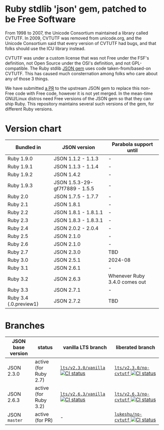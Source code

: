 # Ruby stdlib 'json' gem, patched to be Free Software

From 1998 to 2007, the Unicode Consortium maintained a library called
CVTUTF.  In 2009, CVTUTF was removed from unicode.org, and the Unicode
Consortium said that every version of CVTUTF had bugs, and that folks
should use the ICU library instead.

CVTUTF was under a custom license that was not Free under the FSF's
definition, not Open Source under the OSI's definition, and not
GPL-compatible.  The Ruby stdlib [JSON
gem](https://github.com/flori/json) uses code taken-from/based-on
CVTUTF.  This has caused much consternation among folks who care about
any of those 3 things.

We have submitted [a PR](https://github.com/flori/json/pull/567) to
the upstream JSON gem to replace this non-Free code with Free code,
however it is not yet merged.  In the mean-time GNU/Linux distros need
Free versions of the JSON gem so that they can ship Ruby.  This
repository maintains several such versions of the gem, for different
Ruby versions.

# Version chart

| Bundled in             | JSON version                   | Parabola support until        |
|------------------------|--------------------------------|-------------------------------|
| Ruby 1.9.0             | JSON 1.1.2 - 1.1.3             | -                             |
| Ruby 1.9.1             | JSON 1.1.3 - 1.1.4             | -                             |
| Ruby 1.9.2             | JSON 1.4.2                     | -                             |
| Ruby 1.9.3             | JSON 1.5.3-29-gf7f7889 - 1.5.5 | -                             |
| Ruby 2.0               | JSON 1.7.5 - 1.7.7             | -                             |
| Ruby 2.1               | JSON 1.8.1                     | -                             |
| Ruby 2.2               | JSON 1.8.1 - 1.8.1.1           | -                             |
| Ruby 2.3               | JSON 1.8.3 - 1.8.3.1           | -                             |
| Ruby 2.4               | JSON 2.0.2 - 2.0.4             | -                             |
| Ruby 2.5               | JSON 2.1.0                     | -                             |
| Ruby 2.6               | JSON 2.1.0                     | -                             |
| Ruby 2.7               | JSON 2.3.0                     | TBD                           |
| Ruby 3.0               | JSON 2.5.1                     | 2024-08                       |
| Ruby 3.1               | JSON 2.6.1                     | -                             |
| Ruby 3.2               | JSON 2.6.3                     | Whenever Ruby 3.4.0 comes out |
| Ruby 3.3               | JSON 2.7.1                     | -                             |
| Ruby 3.4 (.0.preview1) | JSON 2.7.2                     | TBD                           |

# Branches

| JSON base version | status                | vanilla LTS branch           | liberated branch               |
|-------------------|-----------------------|------------------------------|--------------------------------|
| JSON 2.3.0        | active (for Ruby 2.7) | [`lts/v2.3.0/vanilla` ![CI status](https://github.com/parabola-gnulinuxlibre/ruby-json/actions/workflows/ci.yml/badge.svg?branch=lts%2Fv2.3.0%2Fvanilla)](https://github.com/parabola-gnulinuxlibre/ruby-json/tree/lts/v2.3.0/vanilla) | [`lts/v2.3.0/no-cvtutf` ![CI status](https://github.com/parabola-gnulinuxlibre/ruby-json/actions/workflows/ci.yml/badge.svg?branch=lts%2Fv2.3.0%2Fno-cvtutf)](https://github.com/parabola-gnulinuxlibre/ruby-json/tree/lts/v2.3.0/no-cvtutf) |
| JSON 2.6.3        | active (for Ruby 3.2) | [`lts/v2.6.3/vanilla` ![CI status](https://github.com/parabola-gnulinuxlibre/ruby-json/actions/workflows/ci.yml/badge.svg?branch=lts%2Fv2.6.3%2Fvanilla)](https://github.com/parabola-gnulinuxlibre/ruby-json/tree/lts/v2.6.3/vanilla) | [`lts/v2.6.3/no-cvtutf` ![CI status](https://github.com/parabola-gnulinuxlibre/ruby-json/actions/workflows/ci.yml/badge.svg?branch=lts%2Fv2.6.3%2Fno-cvtutf)](https://github.com/parabola-gnulinuxlibre/ruby-json/tree/lts/v2.6.3/no-cvtutf) |
| JSON `master`   | active (for PR)       | -                            | [`lukeshu/no-cvtutf` ![CI status](https://github.com/parabola-gnulinuxlibre/ruby-json/actions/workflows/ci.yml/badge.svg?branch=lukeshu%2Fno-cvtutf)](https://github.com/parabola-gnulinuxlibre/ruby-json/tree/lukeshu/no-cvtutf)    |
